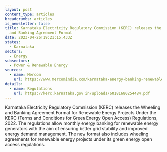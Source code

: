 ```yaml
---
layout: post
content_type: articles
breadcrumbs: articles
is_newsletter: false
title: Karnataka Electricity Regulatory Commission (KERC) releases the Wheeling
  and Banking Agreement Format
date: 2023-04-26T19:21:15.433Z
states:
  - Karnataka
sectors:
  - Energy
subsectors:
  - Power & Renewable Energy
sources:
  - name: Mercom
    url: https://www.mercomindia.com/karnataka-energy-banking-renewable-projects
details:
  - name: Regulations
    url: https://kerc.karnataka.gov.in/uploads/60181680254484.pdf
---
```

Karnataka Electricity Regulatory Commission (KERC) releases the Wheeling and Banking Agreement Format for Renewable Energy Projects Under the KERC (Terms and Conditions for Green Energy Open Access) Regulations, 2022. The regulations allow monthly energy banking for renewable energy generators with the aim of ensuring better grid stability and improved energy demand management. The new format also includes wheeling agreements for renewable energy projects under its green energy open access regulations.
